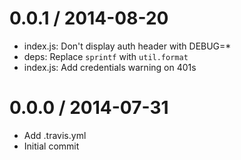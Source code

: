 
0.0.1 / 2014-08-20
==================

  * index.js: Don't display auth header with DEBUG=*
  * deps: Replace `sprintf` with `util.format`
  * index.js: Add credentials warning on 401s

0.0.0 / 2014-07-31
==================

  * Add .travis.yml
  * Initial commit
